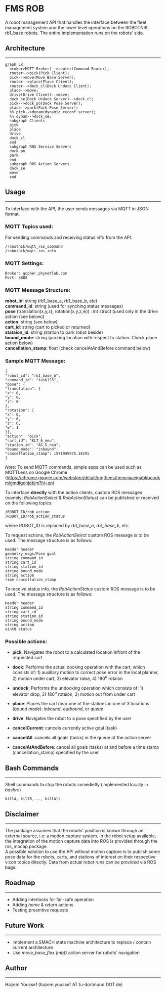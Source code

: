 # **FMS ROB**
A robot management API that handles the interface between the fleet management system and the lower level operations on the ROBOTNIK rb1_base robots. The entire implementation runs on the robots' side.

## **Architecture**
---
```mermaid
graph LR;
  broker>MQTT Broker]-->router(Command Router);
  router-->pick(Pick Client);
  pick-->move(Move Base Server);
  router-->place(Place Client);
  router-->dock_cl(Dock Undock Client);
  place-->move;
  drive(Drive Client)-->move;
  dock_se(Dock Undock Server)-->dock_cl;
  pick-->dock_po(Dock Pose Server);
  place-->park(Park Pose Server);
  %% pick-->dynam(dynamic reconf server);
  %% dynam-->dock_se;
  subgraph Clients
  pick
  place
  drive
  dock_cl
  end
  subgraph ROS Service Servers
  dock_po
  park
  end
  subgraph ROS Action Servers
  dock_se
  move
  end

```

## **Usage**
---
To interface with the API, the user sends messages via MQTT in JSON format.

### **MQTT Topics used:**
For sending commands and receiving status info from the API.
```
/robotnik/mqtt_ros_command  
/robotnik/mqtt_ros_info
```

### **MQTT Settings:**
```
Broker: gopher.phynetlab.com  
Port: 8888
```

### **MQTT Message Structure:**

**robot_id**: string (rb1_base_a, rb1_base_b, etc)  
**command_id**: string (used for synching status messages)  
**pose** (translation(x,y,z), rotation(x,y,z,w)) : int struct (used only in the drive action (see below))  
**action**: string (see below)  
**cart_id**: string (cart to picked or returned)  
**stataion_id**: string (station to park robot beside)  
**bound_mode**: string (parking location with respect to station. Check place action below)  
**cancellation_stamp**: float (check cancelAtAndBefore command below)  


### **Sample MQTT Message:**
```
{
"robot_id": "rb1_base_b",
"command_id": "task123",
"pose": {
"translation": {
"x": 0,
"y": 0,
"z": 0
},
"rotation": {
"x": 0,
"y": 0,
"z": 0,
"w": 1
}},
"action": "pick",
"cart_id": "KLT_6_neu",
"station_id": "AS_5_neu",
"bound_mode": "inbound",
"cancellation_stamp": 1571949975.18291
}
```
*Note*: To send MQTT commands, simple apps can be used such as MQTTLens on Google Chrome (https://chrome.google.com/webstore/detail/mqttlens/hemojaaeigabkbcookmlgmdigohjobjm?hl=en)

To interface **directly** with the action clients, custom ROS messages (namely: *RobActionSelect* & *RobActionStatus*) can be published or received on the following topics:
```
/ROBOT_ID/rob_action
/ROBOT_ID/rob_action_status
```
where ROBOT_ID is replaced by *rb1_base_a*, *rb1_base_b*, etc.  
 

To request actions, the *RobActionSelect* custom ROS message is to be used. The message structure is as follows:
```
Header header  
geometry_msgs/Pose goal  
string command_id  
string cart_id  
string station_id  
string bound_mode  
string action  
time cancellation_stamp  
```
To receive status info, the *RobActionStatus* custom ROS message is to be used. The message structure is as follows:
```
Header header  
string command_id  
string cart_id  
string station_id  
string bound_mode  
string action  
uint8 status  
```


### **Possible actions:**

* **pick**: Navigates the robot to a calculated location infront of the requested cart
* **dock**: Performs the actual docking operation with the cart, which consists of: 1) auxillary motion to correct pose error in the local planner, 2) motion under cart, 3) elevator raise, 4) 180<sup>o</sup> rotaion
  
* **undock**: Performs the undocking operation which consists of: 1) elevator drop, 2) 180<sup>o</sup> rotaion, 3) motion out from under cart
* **place**: Places the cart near one of the stations in one of 3 locations (*bound mode*): *inbound*, *outbound*, or *queue*
* **drive**: Navigates the robot to a pose spectified by the user
* **cancelCurrent**: cancels currently active goal (task)
* **cancelAll**: cancels all goals (tasks) in the queue of the action server
* **cancelAtAndBefore**: cancel all goals (tasks) at and before a time stamp (cancellation_stamp) specified by the user

## **Bash Commands**
---
Shell commands to stop the robots immedietly (implemented locally in *bashrc*)
```
killA, killB,..., killAll
```

## **Disclaimer**
---
The package assumes that the robots' position is known through an external source, i.e: a motion capture system. In the robot setup available, the integration of the motion capture data into ROS is provided through the ros_mocap package.  
A possible solution to use the API without motion capture is to publish some pose data for the robots, carts, and stations of interest on their respective vicon topics directly. Data from actual robot runs can be provided via ROS bags.

## **Roadmap**
---
* Adding interlocks for fail-safe operation
* Adding *home* & *return* actions
* Testing preemtive requests

## **Future Work**
---
* Implement a SMACH state machine architecture to replace / contain current architecture
* Use *move_base_flex (mbf)* action server for robots' navigation

## **Author**
---
Hazem Youssef (hazem.youssef AT tu-dortmund DOT de)

